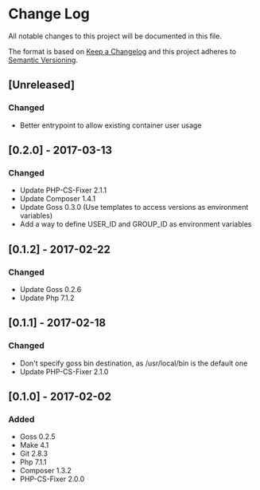 # Change Log
All notable changes to this project will be documented in this file.

The format is based on [Keep a Changelog](http://keepachangelog.com/)
and this project adheres to [Semantic Versioning](http://semver.org/).

## [Unreleased]
### Changed
-  Better entrypoint to allow existing container user usage

## [0.2.0] - 2017-03-13
### Changed
- Update PHP-CS-Fixer 2.1.1
- Update Composer 1.4.1
- Update Goss 0.3.0 (Use templates to access versions as environment variables)
- Add a way to define USER_ID and GROUP_ID as environment variables

## [0.1.2] - 2017-02-22
### Changed
- Update Goss 0.2.6
- Update Php 7.1.2

## [0.1.1] - 2017-02-18
### Changed
- Don't specify goss bin destination, as /usr/local/bin is the default one
- Update PHP-CS-Fixer 2.1.0

## [0.1.0] - 2017-02-02
### Added
- Goss 0.2.5
- Make 4.1
- Git 2.8.3
- Php 7.1.1
- Composer 1.3.2
- PHP-CS-Fixer 2.0.0
